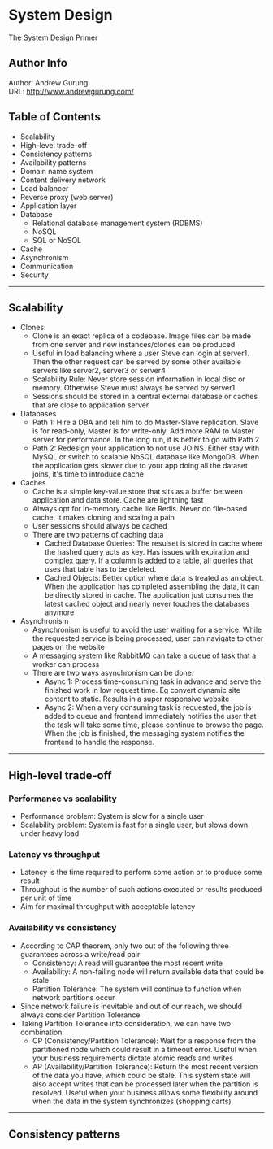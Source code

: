 # System Design
The System Design Primer

Author Info
-----------
Author: Andrew Gurung <br>
URL: http://www.andrewgurung.com/

Table of Contents
-----------------
- Scalability
- High-level trade-off
- Consistency patterns
- Availability patterns
- Domain name system
- Content delivery network
- Load balancer
- Reverse proxy (web server)
- Application layer
- Database
	- Relational database management system (RDBMS)
	- NoSQL
	- SQL or NoSQL
- Cache
- Asynchronism
- Communication
- Security
-----------------

## Scalability
- Clones:
	- Clone is an exact replica of a codebase. Image files can be made from one server and new instances/clones can be produced
	- Useful in load balancing where a user Steve can login at server1. Then the other request can be served by some other available servers like server2, server3 or server4
	- Scalability Rule: Never store session information in local disc or memory. Otherwise Steve must always be served by server1
	- Sessions should be stored in a central external database or caches that are close to application server
- Databases
	- Path 1: Hire a DBA and tell him to do Master-Slave replication. Slave is for read-only, Master is for write-only. Add more RAM to Master server for performance. In the long run, it is better to go with Path 2
	- Path 2: Redesign your application to not use JOINS. Either stay with MySQL or switch to scalable NoSQL database like MongoDB. When the application gets slower due to your app doing all the dataset joins, it's time to introduce cache
- Caches
	- Cache is a simple key-value store that sits as a buffer between application and data store. Cache are lightning fast
	- Always opt for in-memory cache like Redis. Never do file-based cache, it makes cloning and scaling a pain
	- User sessions should always be cached
	- There are two patterns of caching data
		- Cached Database Queries: The resulset is stored in cache where the hashed query acts as key. Has issues with expiration and complex query. If a column is added to a table, all queries that uses that table has to be deleted.
		- Cached Objects: Better option where data is treated as an object. When the application has completed assembling the data, it can be directly stored in cache. The application just consumes the latest cached object and nearly never touches the databases anymore
- Asynchronism
	- Asynchronism is useful to avoid the user waiting for a service. While the requested service is being processed, user can navigate to other pages on the website
	- A messaging system like RabbitMQ can take a queue of task that a worker can process
	- There are two ways asynchronism can be done:
		- Async 1: Process time-consuming task in advance and serve the finished work in low request time. Eg convert dynamic site content to static. Results in a super responsive website
		- Async 2: When a very consuming task is requested, the job is added to queue and frontend immediately notifies the user that the task will take some time, please continue to browse the page. When the job is finished, the messaging system notifies the frontend to handle the response.
-----------------
## High-level trade-off
### Performance vs scalability
- Performance problem: System is slow for a single user
- Scalability problem: System is fast for a single user, but slows down under heavy load 

### Latency vs throughput
- Latency is the time required to perform some action or to produce some result
- Throughput is the number of such actions executed or results produced per unit of time
- Aim for maximal throughput with acceptable latency

### Availability vs consistency
- According to CAP theorem, only two out of the following three guarantees across a write/read pair
	- Consistency: A read will guarantee the most recent write
	- Availability: A non-failing node will return available data that could be stale
	- Partition Tolerance: The system will continue to function when network partitions occur
- Since network failure is inevitable and out of our reach, we should always consider Partition Tolerance
- Taking Partition Tolerance into consideration, we can have two combination
	- CP (Consistency/Partition Tolerance):  Wait for a response from the partitioned node which could result in a timeout error. Useful when your business requirements dictate atomic reads and writes
	- AP (Availability/Partition Tolerance):  Return the most recent version of the data you have, which could be stale. This system state will also accept writes that can be processed later when the partition is resolved. Useful when your business allows some flexibility around when the data in the system synchronizes (shopping carts)
-----------------

## Consistency patterns
